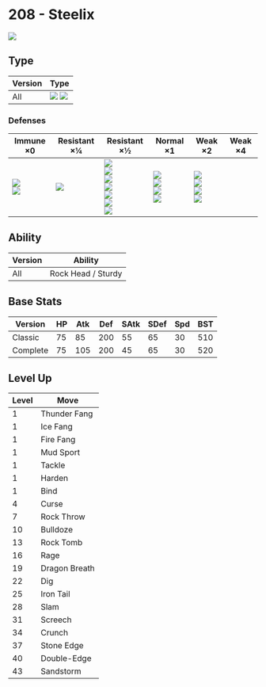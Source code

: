 # 208 - Steelix
![][208]

## Type

Version | Type
---     | ---
All     | ![][steel]  ![][ground]

### Defenses

Immune ×0                        | Resistant ×¼  | Resistant ×½                                                                                          | Normal ×1                                             | Weak ×2                                                     | Weak ×4
---                              | ---           | ---                                                                                                   | ---                                                   | ---                                                         | ---
![][poison]<br>![][electric]<br> | ![][rock]<br> | ![][normal]<br>![][flying]<br>![][bug]<br>![][steel]<br>![][psychic]<br>![][dragon]<br>![][fairy]<br> | ![][ghost]<br>![][grass]<br>![][ice]<br>![][dark]<br> | ![][fighting]<br>![][ground]<br>![][fire]<br>![][water]<br> | &nbsp;

## Ability

Version | Ability
---     | ---
All     | Rock Head / Sturdy

## Base Stats

Version  | HP  | Atk | Def | SAtk | SDef | Spd | BST
---      | --- | --- | --- | ---  | ---  | --- | ---
Classic  | 75  | 85  | 200 | 55   | 65   | 30  | 510
Complete | 75  | 105 | 200 | 45   | 65   | 30  | 520

## Level Up

Level | Move
---   | ---
1     | Thunder Fang
1     | Ice Fang
1     | Fire Fang
1     | Mud Sport
1     | Tackle
1     | Harden
1     | Bind
4     | Curse
7     | Rock Throw
10    | Bulldoze
13    | Rock Tomb
16    | Rage
19    | Dragon Breath
22    | Dig
25    | Iron Tail
28    | Slam
31    | Screech
34    | Crunch
37    | Stone Edge
40    | Double-Edge
43    | Sandstorm

[208]: ../img/pokemon/208.png
[normal]: ../img/types/normal.png
[fire]: ../img/types/fire.png
[fighting]: ../img/types/fighting.png
[water]: ../img/types/water.png
[flying]: ../img/types/flying.png
[grass]: ../img/types/grass.png
[poison]: ../img/types/poison.png
[electric]: ../img/types/electric.png
[ground]: ../img/types/ground.png
[psychic]: ../img/types/psychic.png
[rock]: ../img/types/rock.png
[ice]: ../img/types/ice.png
[bug]: ../img/types/bug.png
[dragon]: ../img/types/dragon.png
[ghost]: ../img/types/ghost.png
[dark]: ../img/types/dark.png
[steel]: ../img/types/steel.png
[fairy]: ../img/types/fairy.png
